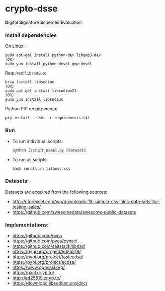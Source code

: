 # crypto-dsse

**D**igital **S**ignature **S**chemes **E**valuation

### Install dependencies

On Linux:
```
sudo apt-get install python-dev libgmp3-dev
(OR)
sudo yum install python-devel gmp-devel
```

Required `libsodium`:
```
brew install libsodium
(OR)
sudo apt-get install libsodium23
(OR)
sudo yum install libsodium
```

Python PIP requirements:
```
pip install --user -r requirements.txt
```

### Run

- To run individual scripts:
    ```
    python [script_name].py [dataset]
    ```

- To run all scripts:
    ```
    bash runall.sh titanic.csv
    ```

### Datasets:

Datasets are acquired from the following sources:

- http://eforexcel.com/wp/downloads-18-sample-csv-files-data-sets-for-testing-sales/
- https://github.com/awesomedata/awesome-public-datasets

### Implementations:
- https://github.com/pyca
- https://github.com/pyca/pynacl
- https://github.com/saltstack/libnacl
- https://pypi.org/project/ed25519/
- https://pypi.org/project/fastecdsa/
- https://pypi.org/project/ecdsa/
- https://www.openssl.org/
- https://nacl.cr.yp.to/
- http://ed25519.cr.yp.to/
- https://download.libsodium.org/doc/
